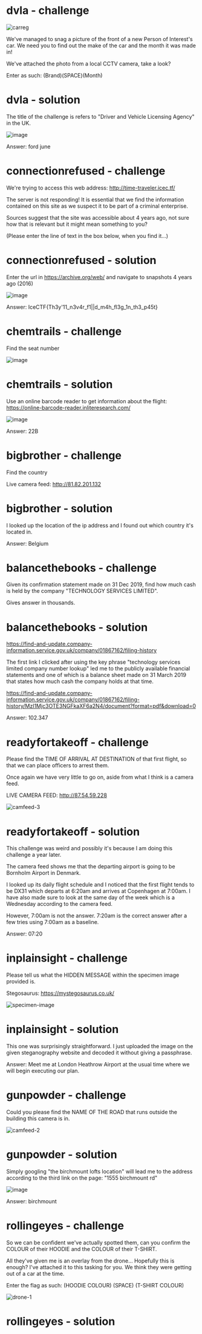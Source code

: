 # dvla - challenge

![carreg](https://user-images.githubusercontent.com/81070073/120700727-d984cf00-c466-11eb-8081-30cadac51b90.PNG)

We've managed to snag a picture of the front of a new Person of Interest's car. We need you to find out the make of the car and the month it was made in!

We've attached the photo from a local CCTV camera, take a look?

Enter as such: (Brand)(SPACE)(Month)

# dvla - solution

The title of the challenge is refers to "Driver and Vehicle Licensing Agency" in the UK.

![image](https://user-images.githubusercontent.com/81070073/120699747-a857cf00-c465-11eb-9949-5bbf86f7aa37.png)

Answer: ford june

# connectionrefused - challenge

We're trying to access this web address: http://time-traveler.icec.tf/

The server is not responding! It is essential that we find the information contained on this site as we suspect it to be part of a criminal enterprise.

Sources suggest that the site was accessible about 4 years ago, not sure how that is relevant but it might mean something to you?

(Please enter the line of text in the box below, when you find it...)

# connectionrefused - solution

Enter the url in https://archive.org/web/ and navigate to snapshots 4 years ago (2016)

![image](https://user-images.githubusercontent.com/81070073/120700042-02f12b00-c466-11eb-83e2-e849573876ef.png)

Answer: IceCTF{Th3y'11_n3v4r_f1|\|d_m4h_fl3g_1n_th3_p45t}

# chemtrails - challenge

Find the seat number

![image](https://user-images.githubusercontent.com/81070073/120700649-c3770e80-c466-11eb-96b4-7a515d9295a7.png)

# chemtrails - solution

Use an online barcode reader to get information about the flight: https://online-barcode-reader.inliteresearch.com/

![image](https://user-images.githubusercontent.com/81070073/120700834-01743280-c467-11eb-9bce-bb197d130662.png)

Answer: 22B

# bigbrother - challenge

Find the country

Live camera feed: http://81.82.201.132

# bigbrother - solution

I looked up the location of the ip address and I found out which country it's located in.

Answer: Belgium

# balancethebooks - challenge

Given its confirmation statement made on 31 Dec 2019, find how much cash is held by the company "TECHNOLOGY SERVICES LIMITED".

Gives answer in thousands.

# balancethebooks - solution

https://find-and-update.company-information.service.gov.uk/company/01867162/filing-history

The first link I clicked after using the key phrase "technology services limited company number lookup" led me to the publicly available financial statements and one of which is a balance sheet made on 31 March 2019 that states how much cash the company holds at that time.

https://find-and-update.company-information.service.gov.uk/company/01867162/filing-history/MzI1Mjc3OTE3NGFkaXF6a2N4/document?format=pdf&download=0

Answer: 102.347

# readyfortakeoff - challenge

Please find the TIME OF ARRIVAL AT DESTINATION of that first flight, so that we can place officers to arrest them.

Once again we have very little to go on, aside from what I think is a camera feed.

LIVE CAMERA FEED: http://87.54.59.228

![camfeed-3](https://user-images.githubusercontent.com/81070073/120705045-2919c980-c46c-11eb-825d-e5a505d8dd3b.JPG)

# readyfortakeoff - solution

This challenge was weird and possibly it's because I am doing this challenge a year later.

The camera feed shows me that the departing airport is going to be Bornholm Airport in Denmark. 

I looked up its daily flight schedule and I noticed that the first flight tends to be DX31 which departs at 6:20am and arrives at Copenhagen at 7:00am. I have also made sure to look at the same day of the week which is a Wednesday according to the camera feed.

However, 7:00am is not the answer. 7:20am is the correct answer after a few tries using 7:00am as a baseline.

Answer: 07:20

# inplainsight - challenge

Please tell us what the HIDDEN MESSAGE within the specimen image provided is.

Stegosaurus: https://mystegosaurus.co.uk/

![specimen-image](https://user-images.githubusercontent.com/81070073/120705282-7bf38100-c46c-11eb-99c7-db51eb9da7a6.png)

# inplainsight - solution

This one was surprisingly straightforward. I just uploaded the image on the given steganography website and decoded it without giving a passphrase.

Answer: Meet me at London Heathrow Airport at the usual time where we will begin executing our plan.

# gunpowder - challenge

Could you please find the NAME OF THE ROAD that runs outside the building this camera is in.

![camfeed-2](https://user-images.githubusercontent.com/81070073/120705604-e1e00880-c46c-11eb-8a9a-348099fbcf3a.PNG)

# gunpowder - solution

Simply googling "the birchmount lofts location" will lead me to the address according to the third link on the page:
"1555 birchmount rd"

![image](https://user-images.githubusercontent.com/81070073/120705824-24094a00-c46d-11eb-8bee-71b067a48086.png)

Answer: birchmount

# rollingeyes - challenge

So we can be confident we've actually spotted them, can you confirm the COLOUR of their HOODIE and the COLOUR of their T-SHIRT.

All they've given me is an overlay from the drone... Hopefully this is enough? I've attached it to this tasking for you. We think they were getting out of a car at the time.

Enter the flag as such: (HOODIE COLOUR) (SPACE) (T-SHIRT COLOUR)

![drone-1](https://user-images.githubusercontent.com/81070073/120705967-54e97f00-c46d-11eb-86d5-104c017e261b.JPG)

# rollingeyes - solution

